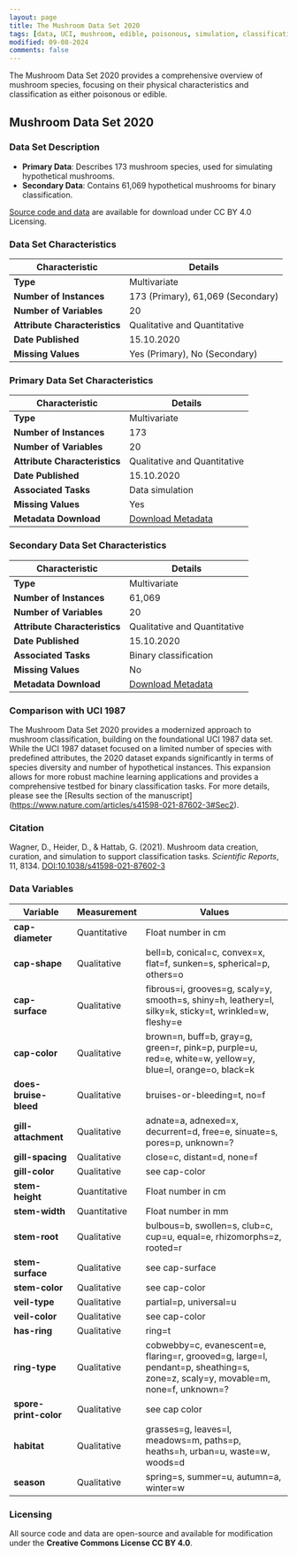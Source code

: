 ```yaml
---
layout: page
title: The Mushroom Data Set 2020
tags: [data, UCI, mushroom, edible, poisonous, simulation, classification]
modified: 09-08-2024
comments: false
---
```


The Mushroom Data Set 2020 provides a comprehensive overview of mushroom species, focusing on their physical characteristics and classification as either poisonous or edible. 

## Mushroom Data Set 2020

### Data Set Description

- **Primary Data**: Describes 173 mushroom species, used for simulating hypothetical mushrooms.
- **Secondary Data**: Contains 61,069 hypothetical mushrooms for binary classification.

[Source code and data](https://github.com/ghattab/secondarydata) are available for download under CC BY 4.0 Licensing. 

### Data Set Characteristics

| Characteristic               | Details                    |
|------------------------------|----------------------------|
| **Type**                     | Multivariate               |
| **Number of Instances**      | 173 (Primary), 61,069 (Secondary) |
| **Number of Variables**      | 20                         |
| **Attribute Characteristics**| Qualitative and Quantitative |
| **Date Published**           | 15.10.2020                |
| **Missing Values**           | Yes (Primary), No (Secondary) |

### Primary Data Set Characteristics

| Characteristic               | Details                    |
|------------------------------|----------------------------|
| **Type**                     | Multivariate               |
| **Number of Instances**      | 173                        |
| **Number of Variables**      | 20                         |
| **Attribute Characteristics**| Qualitative and Quantitative |
| **Date Published**           | 15.10.2020                 |
| **Associated Tasks**         | Data simulation            |
| **Missing Values**           | Yes                        |
| **Metadata Download**        | [Download Metadata](#)     |

### Secondary Data Set Characteristics

| Characteristic               | Details                    |
|------------------------------|----------------------------|
| **Type**                     | Multivariate               |
| **Number of Instances**      | 61,069                     |
| **Number of Variables**      | 20                         |
| **Attribute Characteristics**| Qualitative and Quantitative |
| **Date Published**           | 15.10.2020                 |
| **Associated Tasks**         | Binary classification      |
| **Missing Values**           | No                         |
| **Metadata Download**        | [Download Metadata](#)     |

### Comparison with UCI 1987

The Mushroom Data Set 2020 provides a modernized approach to mushroom classification, building on the foundational UCI 1987 data set. While the UCI 1987 dataset focused on a limited number of species with predefined attributes, the 2020 dataset expands significantly in terms of species diversity and number of hypothetical instances. This expansion allows for more robust machine learning applications and provides a comprehensive testbed for binary classification tasks. For more details, please see the [Results section of the manuscript] (https://www.nature.com/articles/s41598-021-87602-3#Sec2).

### Citation

Wagner, D., Heider, D., & Hattab, G. (2021). Mushroom data creation, curation, and simulation to support classification tasks. *Scientific Reports*, 11, 8134. [DOI:10.1038/s41598-021-87602-3](https://doi.org/10.1038/s41598-021-87602-3)

### Data Variables

| Variable                    | Measurement  | Values                                   |
|-----------------------------|--------------|------------------------------------------|
| **cap-diameter**            | Quantitative | Float number in cm                       |
| **cap-shape**               | Qualitative  | bell=b, conical=c, convex=x, flat=f, sunken=s, spherical=p, others=o |
| **cap-surface**             | Qualitative  | fibrous=i, grooves=g, scaly=y, smooth=s, shiny=h, leathery=l, silky=k, sticky=t, wrinkled=w, fleshy=e |
| **cap-color**               | Qualitative  | brown=n, buff=b, gray=g, green=r, pink=p, purple=u, red=e, white=w, yellow=y, blue=l, orange=o, black=k |
| **does-bruise-bleed**       | Qualitative  | bruises-or-bleeding=t, no=f             |
| **gill-attachment**         | Qualitative  | adnate=a, adnexed=x, decurrent=d, free=e, sinuate=s, pores=p, unknown=? |
| **gill-spacing**            | Qualitative  | close=c, distant=d, none=f              |
| **gill-color**              | Qualitative  | see cap-color                            |
| **stem-height**             | Quantitative | Float number in cm                       |
| **stem-width**              | Quantitative | Float number in mm                       |
| **stem-root**               | Qualitative  | bulbous=b, swollen=s, club=c, cup=u, equal=e, rhizomorphs=z, rooted=r |
| **stem-surface**            | Qualitative  | see cap-surface                          |
| **stem-color**              | Qualitative  | see cap-color                            |
| **veil-type**               | Qualitative  | partial=p, universal=u                   |
| **veil-color**              | Qualitative  | see cap-color                            |
| **has-ring**                | Qualitative  | ring=t                                   |
| **ring-type**               | Qualitative  | cobwebby=c, evanescent=e, flaring=r, grooved=g, large=l, pendant=p, sheathing=s, zone=z, scaly=y, movable=m, none=f, unknown=? |
| **spore-print-color**       | Qualitative  | see cap color                            |
| **habitat**                 | Qualitative  | grasses=g, leaves=l, meadows=m, paths=p, heaths=h, urban=u, waste=w, woods=d |
| **season**                  | Qualitative  | spring=s, summer=u, autumn=a, winter=w  |

### Licensing

All source code and data are open-source and available for modification under the **Creative Commons License CC BY 4.0**.
